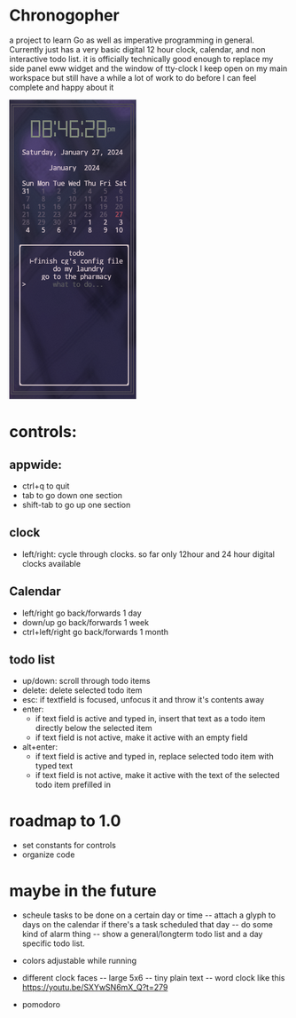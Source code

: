 # Chronogopher

a project to learn Go as well as imperative programming in general.  Currently just has a very basic digital 12 hour clock, calendar, and non interactive todo list.
it is officially technically good enough to replace my side panel eww widget and the window of tty-clock I keep open on my main workspace
but still have a while a lot of work to do before I can feel complete and happy about it

![screenshot](https://raw.githubusercontent.com/guy-black/chronogopher/main/screenshot.png)

# controls:

## appwide:
- ctrl+q to quit
- tab to go down one section
- shift-tab to go up one section
## clock
- left/right: cycle through clocks.  so far only 12hour and 24 hour digital clocks available
## Calendar
- left/right go back/forwards 1 day
- down/up go back/forwards 1 week
- ctrl+left/right go back/forwards 1 month
## todo list
- up/down: scroll through todo items
- delete: delete selected todo item
- esc: if textfield is focused, unfocus it and throw it's contents away
- enter:
  - if text field is active and typed in, insert that text as a todo item directly below the selected item
  - if text field is not active, make it active with an empty field
- alt+enter:
  - if text field is active and typed in, replace selected todo item with typed text
  - if text field is not active, make it active with the text of the selected todo item prefilled in


# roadmap to 1.0

- set constants for controls
- organize code


# maybe in the future

- scheule tasks to be done on a certain day or time
-- attach a glyph to days on the calendar if there's a task scheduled that day
-- do some kind of alarm thing
-- show a general/longterm todo list and a day specific todo list.

- colors adjustable while running

- different clock faces
-- large 5x6
-- tiny plain text
-- word clock like this https://youtu.be/SXYwSN6mX_Q?t=279

- pomodoro
